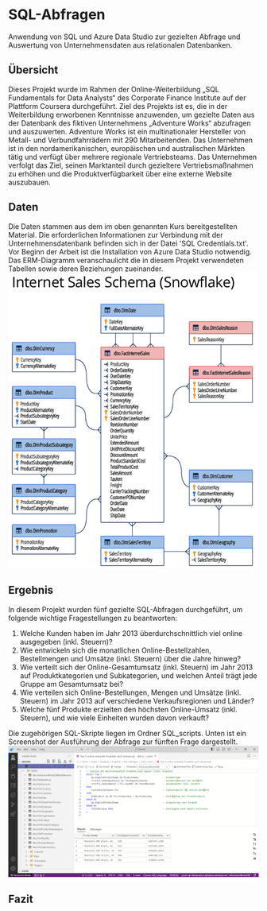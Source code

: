 # SQL-Abfragen
Anwendung von SQL und Azure Data Studio zur gezielten Abfrage und Auswertung von Unternehmensdaten aus relationalen Datenbanken.
## Übersicht
Dieses Projekt wurde im Rahmen der Online-Weiterbildung „SQL Fundamentals for Data Analysts“ des Corporate Finance Institute auf der Plattform Coursera durchgeführt. Ziel des Projekts ist es, die in der Weiterbildung erworbenen Kenntnisse anzuwenden, um gezielte Daten aus der Datenbank des fiktiven Unternehmens „Adventure Works“ abzufragen und auszuwerten. Adventure Works ist ein multinationaler Hersteller von Metall- und Verbundfahrrädern mit 290 Mitarbeitenden. Das Unternehmen ist in den nordamerikanischen, europäischen und australischen Märkten tätig und verfügt über mehrere regionale Vertriebsteams. Das Unternehmen verfolgt das Ziel, seinen Marktanteil durch gezieltere Vertriebsmaßnahmen zu erhöhen und die Produktverfügbarkeit über eine externe Website auszubauen.
 
## Daten 
Die Daten stammen aus dem im oben genannten Kurs bereitgestellten Material. Die erforderlichen Informationen zur Verbindung mit der Unternehmensdatenbank befinden sich in der Datei 'SQL Credentials.txt'. Vor Beginn der Arbeit ist die Installation von Azure Data Studio notwendig. Das ERM-Diagramm veranschaulicht die in diesem Projekt verwendeten Tabellen sowie deren Beziehungen zueinander.
![alt text](image.png)
## Ergebnis
In diesem Projekt wurden fünf gezielte SQL-Abfragen durchgeführt, um folgende wichtige Fragestellungen zu beantworten:
1. Welche Kunden haben im Jahr 2013 überdurchschnittlich viel online ausgegeben (inkl. Steuern)? 
2. Wie entwickeln sich die monatlichen Online-Bestellzahlen, Bestellmengen und Umsätze (inkl. Steuern) über die Jahre hinweg? 
3. Wie verteilt sich der Online-Gesamtumsatz (inkl. Steuern) im Jahr 2013 auf Produktkategorien und Subkategorien, und welchen Anteil trägt jede Gruppe am Gesamtumsatz bei? 
4. Wie verteilen sich Online-Bestellungen, Mengen und Umsätze (inkl. Steuern) im Jahr 2013 auf verschiedene Verkaufsregionen und Länder?  
5. Welche fünf Produkte erzielten den höchsten Online-Umsatz (inkl. Steuern), und wie viele Einheiten wurden davon verkauft?

Die zugehörigen SQL-Skripte liegen im Ordner SQL_scripts. Unten ist ein Screenshot der Ausführung der Abfrage zur fünften Frage dargestellt.
![alt text](image-1.png)



## Fazit
